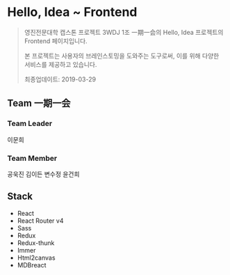 # Hello, Idea ~ Frontend

> 영진전문대학 캡스톤 프로젝트 3WDJ 1조 一期一会의 Hello, Idea 프로젝트의 Frontend 페이지입니다.
>
> 본 프로젝트는 사용자의 브레인스토밍을 도와주는 도구로써, 이를 위해 다양한 서비스를 제공하고 있습니다.
>
> 최종업데이트: 2019-03-29

## Team 一期一会

### Team Leader

이문희

### Team Member

공욱진 김이든 변수정 윤건희

## Stack

- React
- React Router v4
- Sass
- Redux
- Redux-thunk
- Immer
- Html2canvas
- MDBreact
